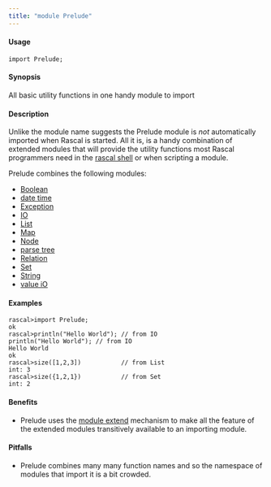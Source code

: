 ```yaml
---
title: "module Prelude"
---
```


#### Usage

`import Prelude;`

#### Synopsis

All basic utility functions in one handy module to import

#### Description


Unlike the module name suggests the Prelude module is _not_ automatically imported when Rascal is started.
All it is, is a handy combination of extended modules that will provide the utility functions most
Rascal programmers need in the [rascal shell](../RascalShell/index.md) or when scripting a module.

Prelude combines the following modules:

*  [Boolean](../Library/Boolean.md)
*  [date time](../Library/DateTime.md)
*  [Exception](../Library/Exception.md)
*  [IO](../Library/IO.md)
*  [List](../Library/List.md)
*  [Map](../Library/Map.md)
*  [Node](../Library/Node.md)
*  [parse tree](../Library/ParseTree.md)
*  [Relation](../Library/Relation.md)
*  [Set](../Library/Set.md)
*  [String](../Library/String.md)
*  [value iO](../Library/ValueIO.md)

#### Examples



```rascal-shell 
rascal>import Prelude;
ok
rascal>println("Hello World"); // from IO
println("Hello World"); // from IO
Hello World
ok
rascal>size([1,2,3])           // from List
int: 3
rascal>size({1,2,1})           // from Set
int: 2
```

#### Benefits


* Prelude uses the [module extend](../Rascal/Declarations/Module/index.md) mechanism to make all the feature of the extended modules transitively available to an importing module.

#### Pitfalls


* Prelude combines many many function names and so the namespace of modules that import it is a bit crowded.


